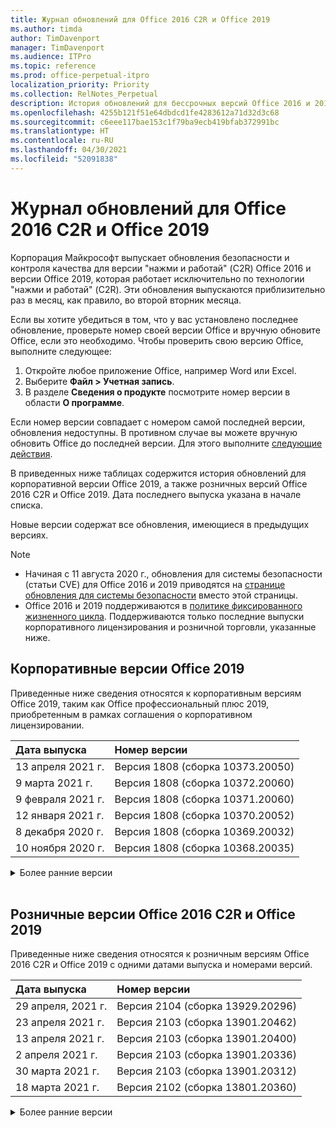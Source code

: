 ```yaml
---
title: Журнал обновлений для Office 2016 C2R и Office 2019
ms.author: timda
author: TimDavenport
manager: TimDavenport
ms.audience: ITPro
ms.topic: reference
ms.prod: office-perpetual-itpro
localization_priority: Priority
ms.collection: RelNotes_Perpetual
description: История обновлений для бессрочных версий Office 2016 и 2019 с технологией "нажми и работай" (C2R) для ИТ-специалистов
ms.openlocfilehash: 4255b121f51e64dbdcd1fe4283612a71d32d3c68
ms.sourcegitcommit: c6eee117bae153c1f79ba9ecb419bfab372991bc
ms.translationtype: HT
ms.contentlocale: ru-RU
ms.lasthandoff: 04/30/2021
ms.locfileid: "52091838"
---
```

# <a name="update-history-for-office-2016-c2r-and-office-2019"></a>Журнал обновлений для Office 2016 C2R и Office 2019

Корпорация Майкрософт выпускает обновления безопасности и контроля качества для версии "нажми и работай" (C2R) Office 2016 и версии Office 2019, которая работает исключительно по технологии "нажми и работай" (C2R). Эти обновления выпускаются приблизительно раз в месяц, как правило, во второй вторник месяца.

Если вы хотите убедиться в том, что у вас установлено последнее обновление, проверьте номер своей версии Office и вручную обновите Office, если это необходимо. Чтобы проверить свою версию Office, выполните следующее:

  1.    Откройте любое приложение Office, например Word или Excel.
  2.    Выберите **Файл > Учетная запись**.
  3.    В разделе **Сведения о продукте** посмотрите номер версии в области **О программе**.

Если номер версии совпадает с номером самой последней версии, обновления недоступны. В противном случае вы можете вручную обновить Office до последней версии. Для этого выполните [следующие действия](https://support.office.com/article/2ab296f3-7f03-43a2-8e50-46de917611c5).


В приведенных ниже таблицах содержится история обновлений для корпоративной версии Office 2019, а также розничных версий Office 2016 C2R и Office 2019. Дата последнего выпуска указана в начале списка.

Новые версии содержат все обновления, имеющиеся в предыдущих версиях.


 > [!NOTE]
> - Начиная с 11 августа 2020 г., обновления для системы безопасности (статьи CVE) для Office 2016 и 2019 приводятся на [странице обновления для системы безопасности](./microsoft365-apps-security-updates.md) вместо этой страницы. 
> - Office 2016 и 2019 поддерживаются в [политике фиксированного жизненного цикла](/lifecycle/policies/fixed). Поддерживаются только последние выпуски корпоративного лицензирования и розничной торговли, указанные ниже.


## <a name="volume-licensed-versions-of-office-2019"></a>Корпоративные версии Office 2019
Приведенные ниже сведения относятся к корпоративным версиям Office 2019, таким как Office профессиональный плюс 2019, приобретенным в рамках соглашения о корпоративном лицензировании.

[//]: # (НЕ УДАЛЯТЬ ТАБЛИЦУ КОРПОРАТИВНЫХ ВЕРСИЙ НАЧАЛО)


|**Дата выпуска**|**Номер версии**|
|:-----|:-----|
|13 апреля 2021 г.|Версия 1808 (сборка 10373.20050)|
|9 марта 2021 г.|Версия 1808 (сборка 10372.20060)|
|9 февраля 2021 г.|Версия 1808 (сборка 10371.20060)|
|12 января 2021 г.|Версия 1808 (сборка 10370.20052)|
|8 декабря 2020 г.|Версия 1808 (сборка 10369.20032)|
|10 ноября 2020 г.|Версия 1808 (сборка 10368.20035)|


[//]: # (НЕ УДАЛЯТЬ ТАБЛИЦУ КОРПОРАТИВНЫХ ВЕРСИЙ КОНЕЦ)

<details>
<summary>Более ранние версии</summary>
 

[//]: # (НЕ УДАЛЯТЬ СТАРУЮ ТАБЛИЦУ КОРПОРАТИВНЫХ ВЕРСИЙ НАЧАЛО)


|**Дата выпуска**|**Номер версии**|
|:-----|:-----|
|13 октября 2020 г.|Версия 1808 (сборка 10367.20048)|
|8 сентября 2020 г.|Версия 1808 (сборка 10366.20016)|
|11 августа 2020 г.|Версия 1808 (сборка 10364.20059)|
|14 июля 2020 г.   |Версия 1808 (сборка 10363.20015)  |
|9 июня 2020 г.   |Версия 1808 (сборка 10361.20002)  |
|12 мая 2020 г.   |Версия 1808 (сборка 10359.20023)  |
|14 апреля 2020 г.   |Версия 1808 (сборка 10358.20061)  |
|10 марта 2020 г.   |Версия 1808 (сборка 10357.20081)  |
|11 февраля 2020 г.   |Версия 1808 (сборка 10356.20006)  |


[//]: # (НЕ УДАЛЯТЬ СТАРУЮ ТАБЛИЦУ КОРПОРАТИВНЫХ ВЕРСИЙ КОНЕЦ)

</details>


<br/>

## <a name="retail-versions-of-office-2016-c2r-and-office-2019"></a>Розничные версии Office 2016 C2R и Office 2019
Приведенные ниже сведения относятся к розничным версиям Office 2016 C2R и Office 2019 c одними датами выпуска и номерами версий.

[//]: # (НЕ УДАЛЯТЬ ТАБЛИЦУ РОЗНИЧНЫХ ВЕРСИЙ НАЧАЛО)


|**Дата выпуска**|**Номер версии**|
|:-----|:-----|
|29 апреля, 2021 г.|Версия 2104 (сборка 13929.20296)|
|23 апреля 2021 г.|Версия 2103 (сборка 13901.20462)|
|13 апреля 2021 г.|Версия 2103 (сборка 13901.20400)|
|2 апреля 2021 г.|Версия 2103 (сборка 13901.20336)|
|30 марта 2021 г.|Версия 2103 (сборка 13901.20312)|
|18 марта 2021 г.|Версия 2102 (сборка 13801.20360)|


[//]: # (НЕ УДАЛЯТЬ ТАБЛИЦУ РОЗНИЧНЫХ ВЕРСИЙ КОНЕЦ)

<details>
<summary>Более ранние версии</summary>
 

[//]: # (НЕ УДАЛЯТЬ СТАРУЮ ТАБЛИЦУ РОЗНИЧНЫХ ВЕРСИЙ НАЧАЛО)


|**Дата выпуска**|**Номер версии**|
|:-----|:-----|
|9 марта 2021 г.|Версия 2102 (сборка 13801.20294)|
|1 марта 2021 г.|Версия 2102 (сборка 13801.20266)|
|16 февраля 2021 г.|Версия 2101 (сборка 13628.20448)|
|9 февраля 2021 г.|Версия 2101 (сборка 13628.20380)|
|26 января 2021 г.|Версия 2101 (сборка 13628.20274)|
|21 января 2021 г.|Версия 2012 (сборка 13530.20440)|
|12 января 2021 г.|Версия 2012 (сборка 13530.20376)|
|5 января 2021 г.|Версия 2012 (сборка 13530.20316)|
|Декабрь 21, 2020 г.|Версия 2011 (сборка 13426.20404)|
|8 декабря 2020 г.|Версия 2011 (сборка 13426.20332)|
|2 декабря 2020 г.|Версия 2011 (сборка 13426.20308)|
|30 ноября 2020 г.|Версия 2011 (сборка 13426.20294)|
|23 ноября 2020 г.|Версия 2011 (сборка 13426.20274)|
|17 ноября 2020 г.|Версия 2010 (сборка 13328.20408)|
|10 ноября 2020 г.|Версия 2010 (сборка 13328.20356)|
|27 октября 2020 г.|Версия 2010 (сборка 13328.20292)|
|21 октября 2020 г.|Версия 2009 (сборка 13231.20418)|
|13 октября 2020 г.|Версия 2009 (сборка 13231.20390)|
|8 октября 2020 г.|Версия 2009 (сборка 13231.20368)|
|28 сентября 2020 г.|Версия 2009 (сборка 13231.20262)|
|22 сентября 2020 г.|Версия 2008 (сборка 13127.20508)|
|9 сентября 2020 г.|Версия 2008 (сборка 13127.20408)|
|31 августа 2020 г.|Версия 2008 (сборка 13127.20296)|
|25 августа 2020 г.|Версия 2007 (сборка 13029.20460)|
|11 августа 2020 г.|Версия 2007 (сборка 13029.20344)|
|30 июля 2020 г.|Версия 2007 (сборка 13029.20308)  |
|28 июля 2020 г.|Версия 2006 (сборка 13001.20498)  |
|14 июля 2020 г.|Версия 2006 (сборка 13001.20384)  |
|30 июня 2020 г.|Версия 2006 (сборка 13001.20266)  |
|24 июня 2020 г.|Версия 2005 (сборка 12827.20470)  |
|9 июня 2020 г.|Версия 2005 (сборка 12827.20336)  |
|2 июня 2020 г.|Версия 2005 (сборка 12827.20268)  |
|21 мая 2020 г.|Версия 2004 (сборка 12730.20352)  |
|12 мая 2020 г.|Версия 2004 (сборка 12730.20270)  |
|4 мая 2020 г.|Версия 2004 (сборка 12730.20250)  |
|29 апреля 2020 г.|Версия 2004 (сборка 12730.20236)  |
|15 апреля 2020 г.|Версия 2003 (сборка 12624.20466)  |
|14 апреля 2020 г.|Версия 2003 (сборка 12624.20442)  |
|31 марта 2020 г.|Версия 2003 (сборка 12624.20382)  |
|25 марта 2020 г.|Версия 2003 (сборка 12624.20320)  |
|10 марта 2020 г.|Версия 2002 (сборка 12527.20278)  |
|1 марта 2020 г.   |Версия 2002 (сборка 12527.20242)  |


[//]: # (НЕ УДАЛЯТЬ СТАРУЮ ТАБЛИЦУ РОЗНИЧНЫХ ВЕРСИЙ КОНЕЦ)


</details>